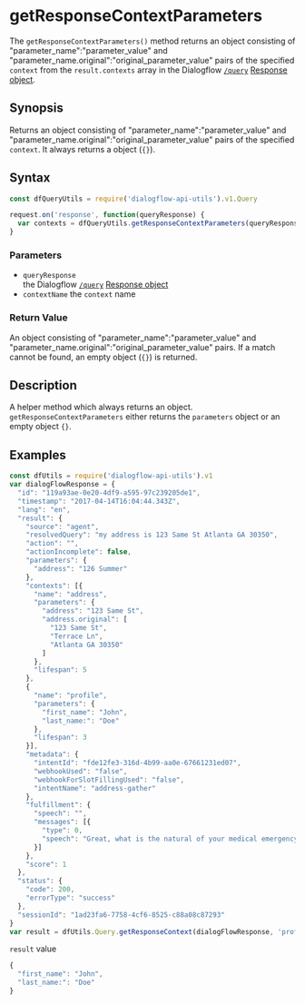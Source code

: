 # getResponseContextParameters
The `getResponseContextParameters()` method returns an object consisting of "parameter_name":"parameter_value" and "parameter_name.original":"original_parameter_value" pairs of  the specified `context` from the `result.contexts` array in the Dialogflow [`/query`](https://dialogflow.com/docs/reference/agent/query#get_and_post_responses) [Response object](https://dialogflow.com/docs/reference/agent/query#get_and_post_responses).

## Synopsis
Returns an object consisting of "parameter_name":"parameter_value" and "parameter_name.original":"original_parameter_value" pairs of  the specified `context`. It always returns a object (`{}`).

## Syntax

```js
const dfQueryUtils = require('dialogflow-api-utils').v1.Query

request.on('response', function(queryResponse) {
  var contexts = dfQueryUtils.getResponseContextParameters(queryResponse, contextName)
}
```

### Parameters
- `queryResponse`<br>
   the Dialogflow [`/query`](https://dialogflow.com/docs/reference/agent/query#get_and_post_responses) [Response object](https://dialogflow.com/docs/reference/agent/query#get_and_post_responses)
- `contextName`
  the `context` name

### Return Value
An object consisting of "parameter_name":"parameter_value" and "parameter_name.original":"original_parameter_value" pairs. If a match cannot be found, an empty object (`{}`) is returned.

## Description
A helper method which always returns an object. `getResponseContextParameters` either returns the `parameters` object or an empty object `{}`.

## Examples

```js
const dfUtils = require('dialogflow-api-utils').v1
var dialogFlowResponse = {
  "id": "119a93ae-0e20-4df9-a595-97c239205de1",
  "timestamp": "2017-04-14T16:04:44.343Z",
  "lang": "en",
  "result": {
    "source": "agent",
    "resolvedQuery": "my address is 123 Same St Atlanta GA 30350",
    "action": "",
    "actionIncomplete": false,
    "parameters": {
      "address": "126 Summer"
    },
    "contexts": [{
      "name": "address",
      "parameters": {
        "address": "123 Same St",
        "address.original": [
          "123 Same St",
          "Terrace Ln",
          "Atlanta GA 30350"
        ]
      },
      "lifespan": 5
    },
    {
      "name": "profile",
      "parameters": {
        "first_name": "John",
        "last_name:": "Doe"
      },
      "lifespan": 3
    }],
    "metadata": {
      "intentId": "fde12fe3-316d-4b99-aa0e-67661231ed07",
      "webhookUsed": "false",
      "webhookForSlotFillingUsed": "false",
      "intentName": "address-gather"
    },
    "fulfillment": {
      "speech": "",
      "messages": [{
        "type": 0,
        "speech": "Great, what is the natural of your medical emergency?"
      }]
    },
    "score": 1
  },
  "status": {
    "code": 200,
    "errorType": "success"
  },
  "sessionId": "1ad23fa6-7758-4cf6-8525-c88a08c87293"
}
var result = dfUtils.Query.getResponseContext(dialogFlowResponse, 'profile')
```
`result` value

```js
{
  "first_name": "John",
  "last_name:": "Doe"
}
```

